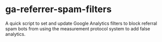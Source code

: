 # ga-referrer-spam-filters
A quick script to set and update Google Analytics filters to block referral spam bots from using the measurement protocol system to add false analytics.
